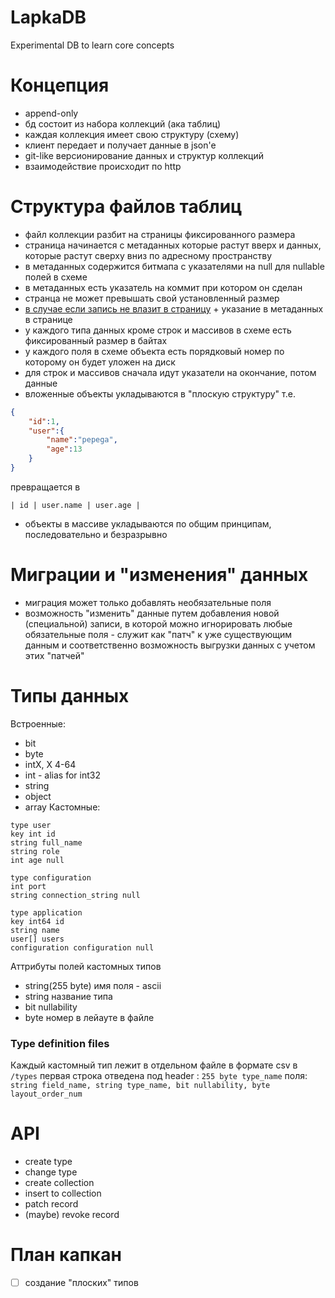 # LapkaDB
Experimental DB to learn core concepts

# Концепция 
- append-only
- бд состоит из набора коллекций (ака таблиц)
- каждая коллекция имеет свою структуру (схему)
- клиент передает и получает данные в json'e
- git-like версионирование данных и структур коллекций
- взаимодействие происходит по http

# Структура файлов таблиц 
- файл коллекции разбит на страницы фиксированного размера
- страница начинается с метаданных которые растут вверх и данных, которые растут сверху вниз по адресному пространству
- в метаданных содержится битмапа с указателями на null для nullable полей в схеме
- в метаданных есть указатель на коммит при котором он сделан
- странца не может превышать свой установленный размер
- [в случае если запись не влазит в страницу](https://wiki.postgresql.org/wiki/TOAST) + указание в метаданных в странице
- у каждого типа данных кроме строк и массивов в схеме есть фиксированный размер в байтах
- у каждого поля в схеме объекта есть порядковый номер по которому он будет уложен на диск
- для строк и массивов сначала идут указатели на окончание, потом данные
- вложенные объекты укладываются в "плоскую структуру" т.е. 
```json
{
    "id":1,
    "user":{
        "name":"pepega",
        "age":13
    }
}
```
превращается в 
```
| id | user.name | user.age |
```
- объекты в массиве укладываются по общим принципам, последовательно и безразрывно

# Миграции и "изменения" данных
- миграция может только добавлять необязательные поля
- возможность "изменить" данные путем добавления новой (специальной) записи, в которой можно игнорировать любые обязательные поля - служит как "патч" к уже существующим данным и соответственно возможность выгрузки данных с учетом этих "патчей"

# Типы данных
Встроенные:
- bit
- byte
- intX, X 4-64
- int - alias for int32
- string 
- object
- array
Кастомные: 
```
type user
key int id
string full_name
string role 
int age null
```
```
type configuration
int port
string connection_string null
```
```
type application 
key int64 id
string name
user[] users
configuration configuration null
```
Аттрибуты полей кастомных типов
- string(255 byte) имя поля - ascii
- string название типа
- bit nullability
- byte номер в лейауте в файле 

### Type definition files
Каждый кастомный тип лежит в отдельном файле в формате csv в `/types`
первая строка отведена под header : `255 byte type_name`
поля: `string field_name, string type_name, bit nullability, byte layout_order_num`

# API
- create type
- change type
- create collection
- insert to collection
- patch record
- (maybe) revoke record

# План капкан
- [ ] создание "плоских" типов